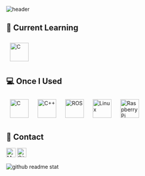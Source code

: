 ![header](https://capsule-render.vercel.app/api?type=waving&height=230&color=90EE90&text=Hi,%20I'm%20Seong%20Hyeon&fontColor=FFFFFF&fontSize=50)
## 📔 Current Learning
<div align="left">
  <img style="margin: 10px" src="https://cdn2.unrealengine.com/ue-logo-white-e34b6ba9383f.svg" alt="C" height="50"/>
</div>

## 💻 Once I Used
<div align="left">
  <img style="margin: 10px" src="https://profilinator.rishav.dev/skills-assets/c-original.svg" alt="C" height="50"/> 
  <img style="margin: 10px" src="https://profilinator.rishav.dev/skills-assets/cplusplus-original.svg" alt="C++" height="50"/> 
  <img style="margin: 10px" src="https://github.com/ros-infrastructure/artwork/blob/master/orgunits/ros.png?raw=true" alt="ROS" height="50"/>
  <img style="margin: 10px" src="https://profilinator.rishav.dev/skills-assets/linux-original.svg" alt="Linux" height="50" />
  <img style="margin: 10px" src="https://elinux.org/images/c/cb/Raspberry_Pi_Logo.svg" alt="Raspberry Pi" height="50" />
</div>

## 🔔 Contact
<a href="mailto:shj2012@naver.com"><img src="https://img.shields.io/badge/mail-darkgreen?style=flat-square&logo=naver&logoColor=white" alt="Mail" height="25"/></a>
<a href="https://github.com/WhiteYeoul"><img src="https://img.shields.io/badge/github-black?style=flat-square&logo=github&logoColor=white" alt="Github" height="25"/></a>

![github readme stat](https://github-readme-stats.vercel.app/api/top-langs/?username=whiteyeoul&hide_border=true&layout=compact)
